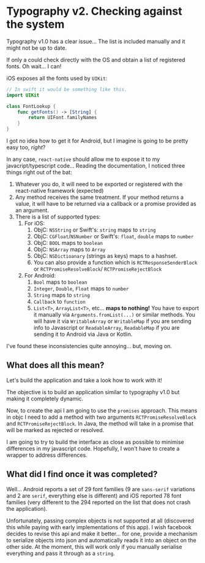 # Typography v2. Checking against the system

Typography v1.0 has a clear issue... The list is included manually and it might not be up to date.

If only a could check directly with the OS and obtain a list of registered fonts. Oh wait... I can!

iOS exposes all the fonts used by `UIKit`:

```swift
// In swift it would be something like this.
import UIKit

class FontLookup {
    func getFonts() -> [String] {
        return UIFont.familyNames
    }
}
```

I got no idea how to get it for Android, but I imagine is going to be pretty easy too, _right_?

In any case, `react-native` should allow me to expose it to my javacript/typescript code... Reading the documentation, I noticed three things right out of the bat:

1. Whatever you do, it will need to be exported or registered with the react-native framework (expected)
1. Any method receives the same treatment. If your method returns a value, it will have to be returned via a callback or a promise provided as an argument.
1. There is a list of supported types:
    1. For iOS:
        1. ObjC: `NSString` or Swift's: `string` maps to `string`
        1. ObjC: `CGFloat`/`NSNumber` or Swift's: `float`, `double` maps to `number`
        1. ObjC: `BOOL` maps to `boolean`
        1. ObjC: `NSArray` maps to `Array`
        1. ObjC: `NSDictioanary` (strings as keys) maps to a hashset.
        1. You can also provide a function which is `RCTResponseSenderBlock` or `RCTPromiseResolveBlock`/ `RCTPromiseRejectBlock`
    1. For Android:
        1. `Bool` maps to `boolean`
        1. `Integer`, `Double`, `Float` maps to `number`
        1. `String` maps to `string`
        1. `Callback` to `function`
        1. `List<T>`, `ArrayList<T>`, etc... **maps to nothing!** You have to export it manually via `Arguments.fromList(...)` or similar methods. You will have it via `WritableArray` or `WritableMap` if you are sending info to Javascript or `ReadableArray`, `ReadableMap` if you are sending it to Android via Java or Kotlin.

I've found these inconsistencies quite annoying... but, moving on.

## What does all this mean?

Let's build the application and take a look how to work with it!

The objective is to build an application similar to typography v1.0 but making it completely dynamic.

Now, to create the api I am going to use the `promises` approach. This means in objc I need to add a method with two arguments `RCTPromiseResolveBlock` and `RCTPromiseRejectBlock`. In Java, the method will take in a promise that will be marked as rejected or resolved.

I am going to try to build the interface as close as possible to minimise differences in my javascript code. Hopefully, I won't have to create a wrapper to address differences.

## What did I find once it was completed?

Well... Android reports a set of 29 font families (9 are `sans-serif` variations and 2 are `serif`, everything else is different) and iOS reported 78 font families (very different to the 294 reported on the list that does not crash the application).

Unfortunately, passing complex objects is not supported at all (discovered this while paying with early implementations of this app). I wish facebook decides to revise this api and make it better... for one, provide a mechanism to serialize objects into json and automatically reads it into an object on the other side. At the moment, this will work only if you manually serialise everything and pass it through as a `string`.